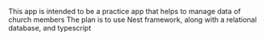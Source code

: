 This app is intended to be a practice app that helps to manage data of church members
The plan is to use Nest framework, along with a relational database, and typescript
